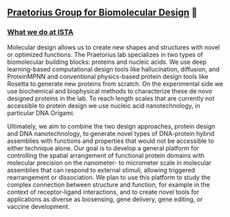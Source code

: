 ## [Praetorius Group for Biomolecular Design](https://ista.ac.at/en/news/the-protein-factory/) 👋


### [What we do at ISTA](https://www.bigx.at/2024-recap/florian-praetorius/) ###

Molecular design allows us to create new shapes and structures with novel or optimized functions. The Praetorius lab specializes in two types of biomolecular building blocks: proteins and nucleic acids. We use deep learning-based computational design tools like hallucination, diffusion, and ProteinMPNN and conventional physics-based protein design tools like Rosetta to generate new proteins from scratch. On the experimental side we use biochemical and biophysical methods to characterize these de novo designed proteins in the lab. To reach length scales that are currently not accessible to protein design we use nucleic acid nanotechnology, in particular DNA Origami.

Ultimately, we aim to combine the two design approaches, protein design and DNA nanotechnology, to generate novel types of DNA-protein hybrid assemblies with functions and properties that would not be accessible to either technique alone. Our goal is to develop a general platform for controlling the spatial arrangement of functional protein domains with molecular precision on the nanometer- to micrometer scale in molecular assemblies that can respond to external stimuli, allowing triggered rearrangement or dissociation. We plan to use this platform to study the complex connection between structure and function, for example in the context of receptor-ligand interactions, and to create novel tools for applications as diverse as biosensing, gene delivery, gene editing, or vaccine development.



<!--

**Here are some ideas to get you started:**

🙋‍♀️ A short introduction - what is your organization all about?
🌈 Contribution guidelines - how can the community get involved?
👩‍💻 Useful resources - where can the community find your docs? Is there anything else the community should know?
🍿 Fun facts - what does your team eat for breakfast?
🧙 Remember, you can do mighty things with the power of [Markdown](https://docs.github.com/github/writing-on-github/getting-started-with-writing-and-formatting-on-github/basic-writing-and-formatting-syntax)
-->
